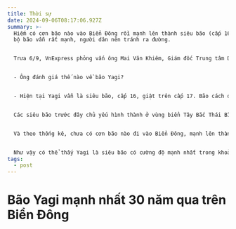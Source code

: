 ```yaml
---
title: Thời sự
date: 2024-09-06T08:17:06.927Z
summary: >-
  Hiếm có cơn bão nào vào Biển Đông rồi mạnh lên thành siêu bão (cấp 16), khi đổ
  bộ bão vẫn rất mạnh, người dân nên tránh ra đường.


  Trưa 6/9, VnExpress phỏng vấn ông Mai Văn Khiêm, Giám đốc Trung tâm Dự báo Khí tượng Thủy văn quốc gia, về cơn bão Yagi sắp đổ bộ miền Bắc.


  - Ông đánh giá thế nào về bão Yagi?


  - Hiện tại Yagi vẫn là siêu bão, cấp 16, giật trên cấp 17. Bão cách đảo Hải Nam (Trung Quốc) hơn 100 km, cách Quảng Ninh khoảng 500 km về phía đông đông nam và theo hướng tây với tốc độ 15-20 km/h.


  Các siêu bão trước đây chủ yếu hình thành ở vùng biển Tây Bắc Thái Bình Dương, sau đó đi vào Biển Đông và thường giảm cường độ, hiếm có siêu bão hình thành ngay trên Biển Đông.


  Và theo thống kê, chưa có cơn bão nào đi vào Biển Đông, mạnh lên thành siêu bão mà ảnh hưởng đến Việt Nam. Chỉ có hai cơn đi từ Tây Bắc Thái Bình Dương vào khu vực này đạt siêu bão, nhưng không ảnh hưởng đến đất liền Việt Nam. Đó là bão Rai tháng 12/2021, đạt cấp 16 ở Biển Đông, hướng vào miền Trung nhưng sau đó đi vòng lên, tan dần ở Bắc Biển Đông. Thứ hai là bão Sao La tháng 8/2023, đạt cấp siêu bão trên Biển Đông và đi vào nam Trung Quốc.


  Như vậy có thể thấy Yagi là siêu bão có cường độ mạnh nhất trong khoảng 30 năm gần đây hoạt động trên Biển Đông.
tags:
  - post
---
```

<!--StartFragment-->

# Bão Yagi mạnh nhất 30 năm qua trên Biển Đông

<!--EndFragment-->